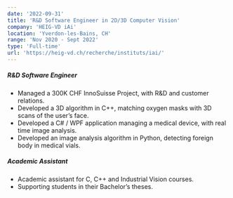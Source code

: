 ```yaml
---
date: '2022-09-31'
title: 'R&D Software Engineer in 2D/3D Computer Vision'
company: 'HEIG-VD iAi'
location: 'Yverdon-les-Bains, CH'
range: 'Nov 2020 - Sept 2022'
type: 'Full-time'
url: 'https://heig-vd.ch/recherche/instituts/iai/'
---
```


##### R&D Software Engineer

- Managed a 300K CHF InnoSuisse Project, with R&D and customer relations.
- Developed a 3D algorithm in C++, matching oxygen masks with 3D scans of the user’s face.
- Developed a C# / WPF application managing a medical device, with real time image analysis.
- Developed an image analysis algorithm in Python, detecting foreign body in medical vials.

##### Academic Assistant

- Academic assistant for C, C++ and Industrial Vision courses.
- Supporting students in their Bachelor’s theses.
